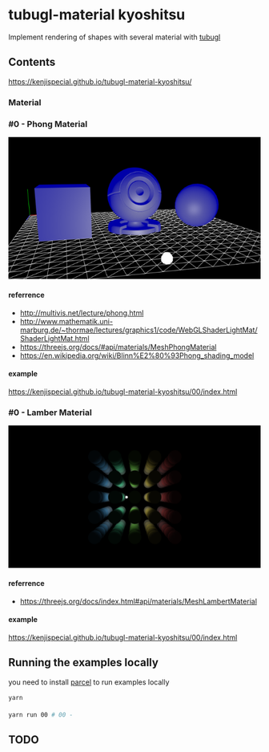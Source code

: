 # tubugl-material kyoshitsu

Implement rendering of shapes with several material with [tubugl](https://github.com/kenjiSpecial/tubugl)


## Contents

https://kenjispecial.github.io/tubugl-material-kyoshitsu/


### Material

### #0 - Phong Material

[![](./docs/00/thumbnail.png)](https://kenjispecial.github.io/tubugl-material-kyoshitsu/00/index.html)


#### referrence
- http://multivis.net/lecture/phong.html
- http://www.mathematik.uni-marburg.de/~thormae/lectures/graphics1/code/WebGLShaderLightMat/ShaderLightMat.html
- https://threejs.org/docs/#api/materials/MeshPhongMaterial
- https://en.wikipedia.org/wiki/Blinn%E2%80%93Phong_shading_model


#### example

https://kenjispecial.github.io/tubugl-material-kyoshitsu/00/index.html

### #0 - Lamber Material

[![](./docs/01/thumbnail.png)](https://kenjispecial.github.io/tubugl-material-kyoshitsu/01/index.html)


#### referrence
- https://threejs.org/docs/index.html#api/materials/MeshLambertMaterial


#### example

https://kenjispecial.github.io/tubugl-material-kyoshitsu/00/index.html



## Running the examples locally

you need to install [parcel](https://github.com/parcel-bundler/parcel) to run examples locally

```sh
yarn

yarn run 00 # 00 - 

```

## TODO
